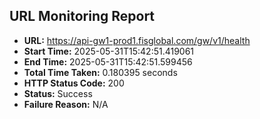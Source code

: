 ## URL Monitoring Report

- **URL:** https://api-gw1-prod1.fisglobal.com/gw/v1/health
- **Start Time:** 2025-05-31T15:42:51.419061
- **End Time:** 2025-05-31T15:42:51.599456
- **Total Time Taken:** 0.180395 seconds
- **HTTP Status Code:** 200
- **Status:** Success
- **Failure Reason:** N/A
